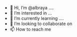 - 👋 Hi, I’m @albraya ....
- 👀 I’m interested in ...
- 🌱 I’m currently learning ....
- 💞️ I’m looking to collaborate on 
- 📫 How to reach me 

<!---
albraya/albraya is a ✨ special ✨ repository because its `README.md` (this file) appears on your GitHub profile.
You can click the Preview link to take a look at your changes.
--->
